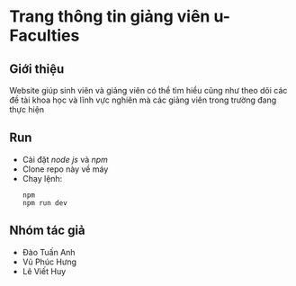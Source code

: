 # Trang thông tin giảng viên u-Faculties
## Giới thiệu
Website giúp sinh viên và giảng viên có thể  tìm hiểu cũng như theo dõi các đề tài khoa học và lĩnh vực nghiên mà các giảng viên trong trường đang thực hiện<br>
## Run
- Cài đặt *node js* và *npm*
- Clone repo này về  máy
- Chạy lệnh:
    ```
    npm 
    npm run dev
    ```

## Nhóm tác giả
- Đào Tuấn Anh
- Vũ Phúc Hưng
- Lê Viết Huy
